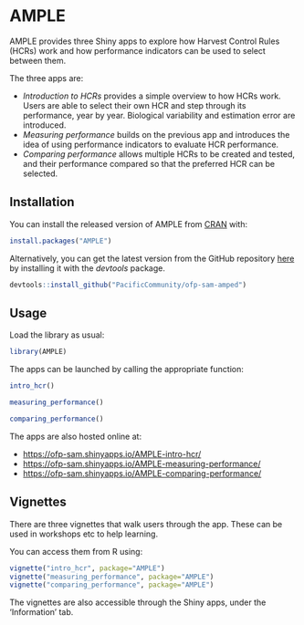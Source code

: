 
<!-- README.md is generated from README.Rmd. Please edit that file -->

# AMPLE

<!-- badges: start -->
<!-- badges: end -->

AMPLE provides three Shiny apps to explore how Harvest Control Rules
(HCRs) work and how performance indicators can be used to select between
them.

The three apps are:

- *Introduction to HCRs* provides a simple overview to how HCRs work.
  Users are able to select their own HCR and step through its
  performance, year by year. Biological variability and estimation error
  are introduced.
- *Measuring performance* builds on the previous app and introduces the
  idea of using performance indicators to evaluate HCR performance.
- *Comparing performance* allows multiple HCRs to be created and tested,
  and their performance compared so that the preferred HCR can be
  selected.

## Installation

You can install the released version of AMPLE from
[CRAN](https://CRAN.R-project.org) with:

``` r
install.packages("AMPLE")
```

Alternatively, you can get the latest version from the GitHub repository
[here](https://github.com/PacificCommunity/ofp-sam-ample//) by
installing it with the *devtools* package.

``` r
devtools::install_github("PacificCommunity/ofp-sam-amped")
```

## Usage

Load the library as usual:

``` r
library(AMPLE)
```

The apps can be launched by calling the appropriate function:

``` r
intro_hcr()
```

``` r
measuring_performance()
```

``` r
comparing_performance()
```

The apps are also hosted online at:

- <https://ofp-sam.shinyapps.io/AMPLE-intro-hcr/>
- <https://ofp-sam.shinyapps.io/AMPLE-measuring-performance/>
- <https://ofp-sam.shinyapps.io/AMPLE-comparing-performance/>

## Vignettes

There are three vignettes that walk users through the app. These can be
used in workshops etc to help learning.

You can access them from R using:

``` r
vignette("intro_hcr", package="AMPLE")
vignette("measuring_performance", package="AMPLE")
vignette("comparing_performance", package="AMPLE")
```

The vignettes are also accessible through the Shiny apps, under the
‘Information’ tab.
